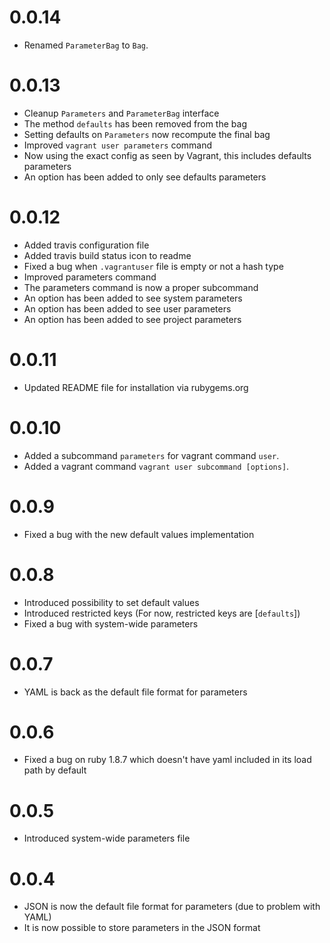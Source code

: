 # 0.0.14

* Renamed `ParameterBag` to `Bag`.

# 0.0.13

* Cleanup `Parameters` and `ParameterBag` interface
 * The method `defaults` has been removed from the bag
 * Setting defaults on `Parameters` now recompute the final bag
* Improved `vagrant user parameters` command
 * Now using the exact config as seen by Vagrant, this includes defaults parameters
 * An option has been added to only see defaults parameters

# 0.0.12

* Added travis configuration file
* Added travis build status icon to readme
* Fixed a bug when `.vagrantuser` file is empty or not a hash type
* Improved parameters command
 * The parameters command is now a proper subcommand
 * An option has been added to see system parameters
 * An option has been added to see user parameters
 * An option has been added to see project parameters

# 0.0.11

* Updated README file for installation via rubygems.org

# 0.0.10

* Added a subcommand `parameters` for vagrant command `user`.
* Added a vagrant command `vagrant user subcommand [options]`.

# 0.0.9

* Fixed a bug with the new default values implementation

# 0.0.8

* Introduced possibility to set default values
* Introduced restricted keys (For now, restricted keys are [`defaults`])
* Fixed a bug with system-wide parameters

# 0.0.7

* YAML is back as the default file format for parameters

# 0.0.6

* Fixed a bug on ruby 1.8.7 which doesn't have yaml included in its load path by default

# 0.0.5

* Introduced system-wide parameters file

# 0.0.4

* JSON is now the default file format for parameters (due to problem with YAML)
* It is now possible to store parameters in the JSON format
